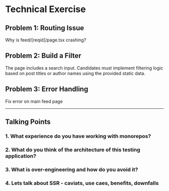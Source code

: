 # Technical Exercise

## Problem 1: Routing Issue

Why is feed/[reqid]/page.tsx crashing?

## Problem 2: Build a Filter

The page includes a search input. Candidates must implement filtering logic based on post titles or author names using the provided static data.

## Problem 3: Error Handling

Fix error on main feed page

---

## Talking Points

### 1. What experience do you have working with monorepos?

### 2. What do you think of the architecture of this testing application?

### 3. What is over-engineering and how do you avoid it?

### 4. Lets talk about SSR - caviats, use caes, benefits, downfalls
